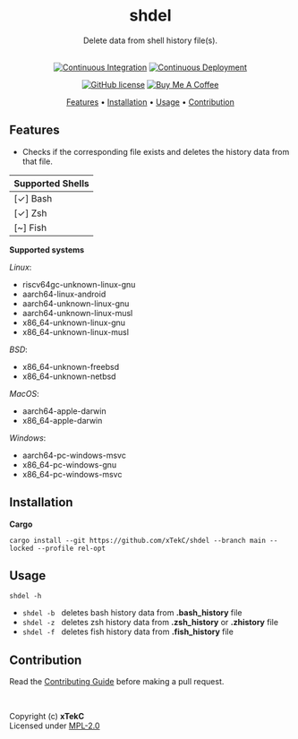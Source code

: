 <div align="center">

# shdel
Delete data from shell history file(s).

<!-- <a href="https://crates.io/crates/shdel/"><img src="https://img.shields.io/crates/v/shdel?style=flat&amp;labelColor=032a1a&amp;color=065535&amp;logo=Rust&amp;logoColor=white" alt="Crate Release"></a> -->
<br>
<a href="https://github.com/xTekC/shdel/actions?query=workflow%3A%22Continuous+Integration%22"><img src="https://img.shields.io/github/actions/workflow/status/xTekC/shdel/ci.yml?branch=main&amp;style=flat&amp;labelColor=032a1a&amp;color=065535&amp;logo=GitHub%20Actions&amp;logoColor=white&amp;label=Build" alt="Continuous Integration"></a>
<a href="https://github.com/xTekC/shdel/actions?query=workflow%3A%22Continuous+Deployment%22"><img src="https://img.shields.io/github/actions/workflow/status/xTekC/shdel/cd.yml?style=flat&amp;labelColor=032a1a&amp;color=065535&amp;logo=GitHub%20Actions&amp;logoColor=white&amp;label=Release" alt="Continuous Deployment"></a>
<!-- <a href="https://docs.rs/shdel/"><img src="https://img.shields.io/docsrs/shdel?style=flat&amp;labelColor=032a1a&amp;color=065535&amp;logo=Rust&amp;logoColor=white" alt="Documentation"></a> -->

[![GitHub license](https://img.shields.io/github/license/xTekC/shdel.svg?style=flat&labelColor=032a1a&color=065535&logo=GitHub&logoColor=black&label=License)](https://github.com/xTekC/shdel/blob/main/LICENSE)
[![Buy Me A Coffee](https://img.shields.io/badge/Buy%20Me%20A-Coffee-orange?style=flat&labelColor=FFFFFF&color=000000&logo=buy-me-a-coffee&logoColor=black)](https://www.buymeacoffee.com/xTekC)

<a href="#features">Features</a> •
<a href="#installation">Installation</a> •
<a href="#usage">Usage</a> •
<a href="#contribution">Contribution</a>
<!-- <a href="#roadmap">Roadmap</a> -->
<!-- <a href="#acknowledgements">Acknowlegements</a> • -->

</div>

## Features
- Checks if the corresponding file exists and deletes the history data from that file.

| **Supported Shells** |
|----------------------|
|    [&check;] Bash    |
|    [&check;] Zsh     |
|    [~] Fish    |

**Supported systems**

_Linux_:
- riscv64gc-unknown-linux-gnu
- aarch64-linux-android
- aarch64-unknown-linux-gnu
- aarch64-unknown-linux-musl
- x86_64-unknown-linux-gnu
- x86_64-unknown-linux-musl

_BSD_:
- x86_64-unknown-freebsd
- x86_64-unknown-netbsd

_MacOS_:
- aarch64-apple-darwin
- x86_64-apple-darwin

_Windows_:
- aarch64-pc-windows-msvc
- x86_64-pc-windows-gnu
- x86_64-pc-windows-msvc

## Installation

**Cargo**

```
cargo install --git https://github.com/xTekC/shdel --branch main --locked --profile rel-opt
```

<!-- **Prebuilt Binary**
<br>

(For Android, use Termux: `https://f-droid.org/repo/com.termux_118.apk`)

Unix-Like [Install](https://github.com/xTeKc/shdel/blob/main/scripts/install.sh)<br>

```
curl -sSL https://raw.githubusercontent.com/xTeKc/shdel/main/scripts/install.sh | sh
```

Unix-Like [Remove](https://github.com/xTeKc/shdel/blob/main/scripts/remove.sh)

```
curl -sSL https://raw.githubusercontent.com/xTeKc/shdel/main/scripts/remove.sh | sh
``` -->

<!-- - Download the release binary and the corresponding hash file from the [Releases](https://github.com/xTekC/shdel/releases) page.

- _Unix-Like Systems:_
   - Verify the integrity of the binary by checking its hash: 
   ```
   sha512sum -c shdel-v0.0.0-ARCH.tar.gz.sha512
   ```
   - Extract the binary to ~/ and create a symlink in /usr/local/bin/ for system-wide access: 
   ```
   tar -xzvf shdel-v0.0.0-ARCH.tar.gz -C ~/ && sudo ln -s ~/shdel/bin/shdel /usr/local/bin/shdel
   ```

**Android**

- Download Termux:
```
https://f-droid.org/repo/com.termux_118.apk
```

- Within Termux:

   [Install](https://github.com/xTeKc/shdel/blob/main/scripts/android_i.sh):
   ```
   curl -sSL https://raw.githubusercontent.com/xTeKc/shdel/main/scripts/android_i.sh | bash
   ```

   [Remove](https://github.com/xTeKc/shdel/blob/main/scripts/android_rm.sh):
   ```
   curl -sSL https://raw.githubusercontent.com/xTeKc/shdel/main/scripts/android_rm.sh | bash
   ``` -->

## Usage

```
shdel -h
```

- `shdel -b` &nbsp; deletes bash history data from **.bash_history** file
- `shdel -z` &nbsp; deletes zsh history data from **.zsh_history** or **.zhistory** file
- `shdel -f` &nbsp; deletes fish history data from **.fish_history** file

## Contribution
Read the [Contributing Guide](CONTRIBUTING.md) before making a pull request.

<!-- ## Roadmap
A list of planned future developments for the project. -->

<!-- ## Acknowledgements
List of any external libraries, frameworks, or other resources used in the project. -->

<br>

Copyright (c) **xTekC** <br>
Licensed under [MPL-2.0](LICENSE)
